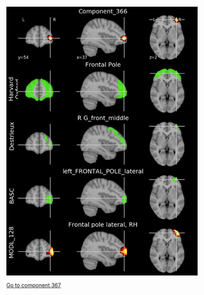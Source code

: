 


![366](preliminary/366.jpg "Component 366")

[Go to component 367](https://parietal-inria.github.io/MODL_atlas/1024/367 "Component 367")